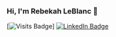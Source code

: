 ### Hi, I'm Rebekah LeBlanc 👋

[![Visits Badge](https://badges.pufler.dev/visits/puf17640/git-badges)] [![LinkedIn Badge](https://img.shields.io/badge/LinkedIn-Profile-informational?style=flat&logo=linkedin&logoColor=white&color=0D76A8?style=for-the-badge)](https://www.linkedin.com/in/rebekahleblanc/)
<!--
**R-LeBlanc/R-LeBlanc** is a ✨ _special_ ✨ repository because its `README.md` (this file) appears on your GitHub profile.

Here are some ideas to get you started:

- 🔭 I’m currently working on ...
- 🌱 I’m currently learning ...
- 👯 I’m looking to collaborate on ...
- 🤔 I’m looking for help with ...
- 💬 Ask me about ...
- 📫 How to reach me: ...
- 😄 Pronouns: ...
- ⚡ Fun fact: ...
-->
